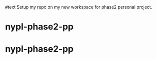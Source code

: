 #text Setup my repo on my new workspace for phase2 personal project.
# nypl-phase2-pp
# nypl-phase2-pp
